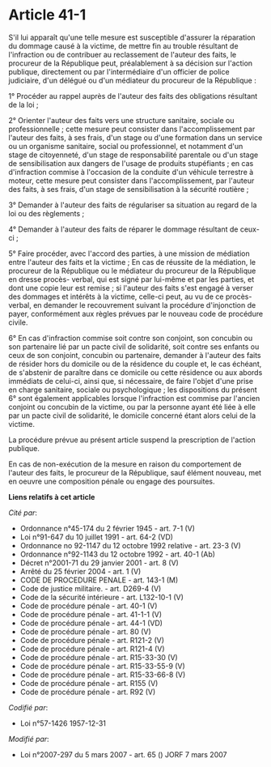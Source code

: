 # Article 41-1

S'il lui apparaît qu'une telle mesure est susceptible d'assurer la réparation du dommage causé à la victime, de mettre fin au
trouble résultant de l'infraction ou de contribuer au reclassement de l'auteur des faits, le procureur de la République peut,
préalablement à sa décision sur l'action publique, directement ou par l'intermédiaire d'un officier de police judiciaire,
d'un délégué ou d'un médiateur du procureur de la République :

1° Procéder au rappel auprès de l'auteur des faits des obligations résultant de la loi ;

2° Orienter l'auteur des faits vers une structure sanitaire, sociale ou professionnelle ; cette mesure peut consister dans
l'accomplissement par l'auteur des faits, à ses frais, d'un stage ou d'une formation dans un service ou un organisme
sanitaire, social ou professionnel, et notamment d'un stage de citoyenneté, d'un stage de responsabilité parentale ou d'un
stage de sensibilisation aux dangers de l'usage de produits stupéfiants ; en cas d'infraction commise à l'occasion de la
conduite d'un véhicule terrestre à moteur, cette mesure peut consister dans l'accomplissement, par l'auteur des faits, à ses
frais, d'un stage de sensibilisation à la sécurité routière ;

3° Demander à l'auteur des faits de régulariser sa situation au regard de la loi ou des règlements ;

4° Demander à l'auteur des faits de réparer le dommage résultant de ceux-ci ;

5° Faire procéder, avec l'accord des parties, à une mission de médiation entre l'auteur des faits et la victime ; En cas de
réussite de la médiation, le procureur de la République ou le médiateur du procureur de la République en dresse procès-
verbal, qui est signé par lui-même et par les parties, et dont une copie leur est remise ; si l'auteur des faits s'est engagé
à verser des dommages et intérêts à la victime, celle-ci peut, au vu de ce procès-verbal, en demander le recouvrement suivant
la procédure d'injonction de payer, conformément aux règles prévues par le nouveau code de procédure civile. 

6° En cas d'infraction commise soit contre son conjoint, son concubin ou son partenaire lié par un pacte civil de solidarité,
soit contre ses enfants ou ceux de son conjoint, concubin ou partenaire, demander à l'auteur des faits de résider hors du
domicile ou de la résidence du couple et, le cas échéant, de s'abstenir de paraître dans ce domicile ou cette résidence ou
aux abords immédiats de celui-ci, ainsi que, si nécessaire, de faire l'objet d'une prise en charge sanitaire, sociale ou
psychologique ; les dispositions du présent 6° sont également applicables lorsque l'infraction est commise par l'ancien
conjoint ou concubin de la victime, ou par la personne ayant été liée à elle par un pacte civil de solidarité, le domicile
concerné étant alors celui de la victime.

La procédure prévue au présent article suspend la prescription de l'action publique. 

En cas de non-exécution de la mesure en raison du comportement de l'auteur des faits, le procureur de la République, sauf
élément nouveau, met en oeuvre une composition pénale ou engage des poursuites.

**Liens relatifs à cet article**

_Cité par_:

  - Ordonnance n°45-174 du 2 février 1945 - art. 7-1 (V)
  - Loi n°91-647 du 10 juillet 1991 - art. 64-2 (VD)
  - Ordonnance no 92-1147 du 12 octobre 1992 relative  - art. 23-3 (V)
  - Ordonnance n°92-1143 du 12 octobre 1992 - art. 40-1 (Ab)
  - Décret n°2001-71 du 29 janvier 2001 - art. 8 (V)
  - Arrêté du 25 février 2004 - art. 1 (V)
  - CODE DE PROCEDURE PENALE - art. 143-1 (M)
  - Code de justice militaire. - art. D269-4 (V)
  - Code de la sécurité intérieure - art. L132-10-1 (V)
  - Code de procédure pénale - art. 40-1 (V)
  - Code de procédure pénale - art. 41-1-1 (V)
  - Code de procédure pénale - art. 44-1 (VD)
  - Code de procédure pénale - art. 80 (V)
  - Code de procédure pénale - art. R121-2 (V)
  - Code de procédure pénale - art. R121-4 (V)
  - Code de procédure pénale - art. R15-33-30 (V)
  - Code de procédure pénale - art. R15-33-55-9 (V)
  - Code de procédure pénale - art. R15-33-66-8 (V)
  - Code de procédure pénale - art. R155 (V)
  - Code de procédure pénale - art. R92 (V)

_Codifié par_:

  - Loi n°57-1426 1957-12-31

_Modifié par_:

  - Loi n°2007-297 du 5 mars 2007 - art. 65 () JORF 7 mars 2007
